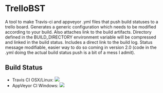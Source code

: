 TrelloBST
=========

A tool to make Travis-ci and appveyor .yml files that push build statuses to a trello board.
Generates a generic configuration which needs to be modified according to your build.
Also attaches link to the build artifacts. Directory defined in the BUILD_DIRECTORY environment variable will be compressed and linked in the build status.
Includes a direct link to the build log.
Status message modifiable, easier way to do so coming in version 2.0 (code in the .yml doing the actual build status push is a bit of a mess I admit).


Build Status
------------

* Travis CI OSX/Linux: ![](https://travis-ci.org/Cyberunner23/TrelloBST.svg?branch=master)
* AppVeyor CI Windows: ![](https://ci.appveyor.com/api/projects/status/pticmhbvy4unm0uj?svg=true)
